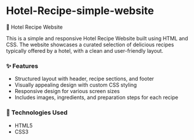 # Hotel-Recipe-simple-website

🏨 Hotel Recipe Website

This is a simple and responsive Hotel Recipe Website built using HTML and CSS. The website showcases a curated selection of delicious recipes typically offered by a hotel, with a clean and user-friendly layout.

### ✨ Features

* Structured layout with header, recipe sections, and footer
* Visually appealing design with custom CSS styling
* Responsive design for various screen sizes
* Includes images, ingredients, and preparation steps for each recipe

### 🚀 Technologies Used

* HTML5
* CSS3

